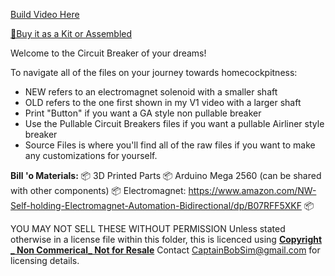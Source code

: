 [Build Video Here]()

[🛒Buy it as a Kit or Assembled](https://captainbobsim.com/product/triggerable-simulated-ga-style-circuit-breaker/)

Welcome to the Circuit Breaker of your dreams!

To navigate all of the files on your journey towards homecockpitness:

- NEW refers to an electromagnet solenoid with a smaller shaft
- OLD refers to the one first shown in my V1 video with a larger shaft
- Print "Button" if you want a GA style non pullable breaker
- Use the Pullable Circuit Breakers files if you want a pullable Airliner style breaker
- Source Files is where you'll find all of the raw files if you want to make any customizations for yourself.

__Bill 'o Materials:__
📦 3D Printed Parts
📦 Arduino Mega 2560 (can be shared with other components)
📦 Electromagnet:  https://www.amazon.com/NW-Self-holding-Electromagnet-Automation-Bidirectional/dp/B07RFF5XKF
📦 

YOU MAY NOT SELL THESE WITHOUT PERMISSION
Unless stated otherwise in a license file within this folder, this is licenced using
**[Copyright _ Non Commerical_ Not for Resale](https://creativecommons.org/licenses/by-nc/4.0/)**
Contact CaptainBobSim@gmail.com for licensing details.
